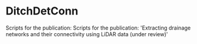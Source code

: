 # DitchDetConn
Scripts for the publication: Scripts for the publication: 'Extracting drainage networks and their connectivity using LiDAR data (under review)'
